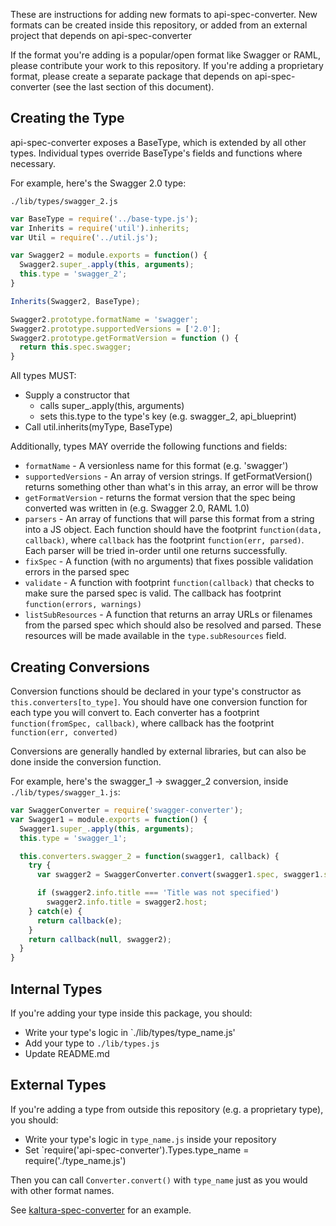 These are instructions for adding new formats to api-spec-converter.
New formats can be created inside this repository, or added from an external project that depends on api-spec-converter

If the format you're adding is a popular/open format like Swagger or RAML, please contribute your work to this repository.
If you're adding a proprietary format, please create a separate package that depends on api-spec-converter (see the last section of this document).

## Creating the Type
api-spec-converter exposes a BaseType, which is extended by all other types.
Individual types override BaseType's fields and functions where necessary.

For example, here's the Swagger 2.0 type:

`./lib/types/swagger_2.js`
```js
var BaseType = require('../base-type.js');
var Inherits = require('util').inherits;
var Util = require('../util.js');

var Swagger2 = module.exports = function() {
  Swagger2.super_.apply(this, arguments);
  this.type = 'swagger_2';
}

Inherits(Swagger2, BaseType);

Swagger2.prototype.formatName = 'swagger';
Swagger2.prototype.supportedVersions = ['2.0'];
Swagger2.prototype.getFormatVersion = function () {
  return this.spec.swagger;
}
```

All types MUST:
* Supply a constructor that
  * calls super_.apply(this, arguments)
  * sets this.type to the type's key (e.g. swagger_2, api_blueprint)
* Call util.inherits(myType, BaseType)

Additionally, types MAY override the following functions and fields:
* `formatName` - A versionless name for this format (e.g. 'swagger')
* `supportedVersions` - An array of version strings. If getFormatVersion() returns something other than what's in this array, an error will be throw
* `getFormatVersion` - returns the format version that the spec being converted was written in (e.g. Swagger 2.0, RAML 1.0)
* `parsers` - An array of functions that will parse this format from a string into a JS object. Each function should have the footprint `function(data, callback)`, where `callback` has the footprint `function(err, parsed)`. Each parser will be tried in-order until one returns successfully.
* `fixSpec` - A function (with no arguments) that fixes possible validation errors in the parsed spec
* `validate` - A function with footprint `function(callback)` that checks to make sure the parsed spec is valid. The callback has footprint `function(errors, warnings)`
* `listSubResources` - A function that returns an array URLs or filenames from the parsed spec which should also be resolved and parsed. These resources will be made available in the `type.subResources` field.

## Creating Conversions
Conversion functions should be declared in your type's constructor as `this.converters[to_type]`.
You should have one conversion function for each type you will convert to.
Each converter has a footprint `function(fromSpec, callback)`, where callback has the footprint `function(err, converted)`

Conversions are generally handled by external libraries, but can also be done inside the conversion function.

For example, here's the swagger_1 -> swagger_2 conversion, inside `./lib/types/swagger_1.js`:

```js
var SwaggerConverter = require('swagger-converter');
var Swagger1 = module.exports = function() {
  Swagger1.super_.apply(this, arguments);
  this.type = 'swagger_1';

  this.converters.swagger_2 = function(swagger1, callback) {
    try {
      var swagger2 = SwaggerConverter.convert(swagger1.spec, swagger1.subResources);

      if (swagger2.info.title === 'Title was not specified')
        swagger2.info.title = swagger2.host;
    } catch(e) {
      return callback(e);
    }
    return callback(null, swagger2);
  }
}
```

## Internal Types
If you're adding your type inside this package, you should:
* Write your type's logic in `./lib/types/type_name.js'
* Add your type to `./lib/types.js`
* Update README.md

## External Types
If you're adding a type from outside this repository (e.g. a proprietary type), you should:
* Write your type's logic in `type_name.js` inside your repository
* Set `require('api-spec-converter').Types.type_name = require('./type_name.js')

Then you can call `Converter.convert()` with `type_name` just as you would with other format names.

See [kaltura-spec-converter](https://github.com/bobby-brennan/kaltura-spec-converter/blob/master/index.js) for an example.
